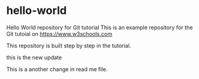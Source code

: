 # hello-world
Hello World repository for Git tutorial
This is an example repository for the Git tutoial on https://www.w3schools.com

This repository is built step by step in the tutorial.

this is the new update

This is a another change in read me file.
